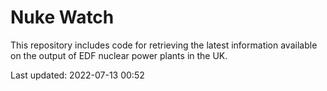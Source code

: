 # Nuke Watch

This repository includes code for retrieving the latest information available on the output of EDF nuclear power plants in the UK.

Last updated: 2022-07-13 00:52